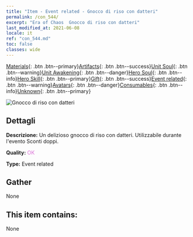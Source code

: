 ```yaml
---
title: "Item - Event related - Gnocco di riso con datteri"
permalink: /con_544/
excerpt: "Era of Chaos  Gnocco di riso con datteri"
last_modified_at: 2021-06-08
locale: it
ref: "con_544.md"
toc: false
classes: wide
---
```

 [Materials](/ItemsIT/){: .btn .btn--primary}[Artifacts](/ItemsIT/Artifacts/){: .btn .btn--success}[Unit Soul](/ItemsIT/UnitSoul/){: .btn .btn--warning}[Unit Awakening](/ItemsIT/UnitAwakening/){: .btn .btn--danger}[Hero Soul](/ItemsIT/HeroSoul/){: .btn .btn--info}[Hero Skill](/ItemsIT/HeroSkill/){: .btn .btn--primary}[Gift](/ItemsIT/Gift/){: .btn .btn--success}[Event related](/ItemsIT/Events/){: .btn .btn--warning}[Avatars](/ItemsIT/Avatars/){: .btn .btn--danger}[Consumables](/ItemsIT/Consumables/){: .btn .btn--info}[Unknown](/ItemsIT/Unknown/){: .btn .btn--primary}

 ![Gnocco di riso con datteri](/images/t/i_10030.png)

## Dettagli
 **Descrizione:** Un delizioso gnocco di riso con datteri. Utilizzabile durante l'evento Sconti doppi.

 **Quality:** <span style="color: #DA70D6">OK</span>

 **Type:** Event related

## Gather

  None

## This item contains:

  None

